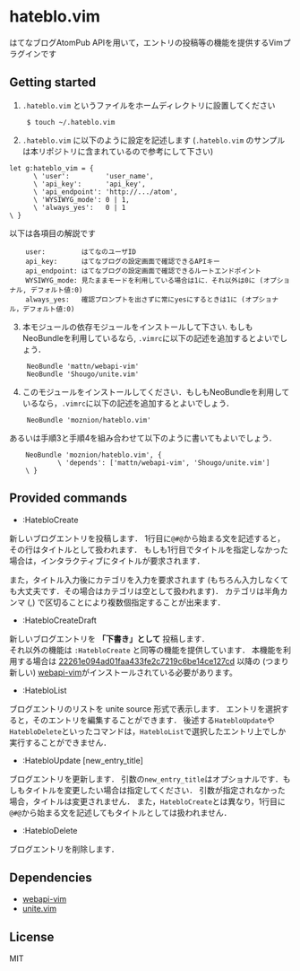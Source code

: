 hateblo.vim
===========

はてなブログAtomPub APIを用いて，エントリの投稿等の機能を提供するVimプラグインです

Getting started
---------------

1. `.hateblo.vim` というファイルをホームディレクトリに設置してください

        $ touch ~/.hateblo.vim

2. `.hateblo.vim` に以下のように設定を記述します (`.hateblo.vim` のサンプルは本リポジトリに含まれているので参考にして下さい)

 ```vim
 let g:hateblo_vim = {
       \ 'user':         'user_name',
       \ 'api_key':      'api_key',
       \ 'api_endpoint': 'http://.../atom',
       \ 'WYSIWYG_mode': 0 | 1,
       \ 'always_yes':   0 | 1
 \ }
 ```

 以下は各項目の解説です

        user:         はてなのユーザID
        api_key:      はてなブログの設定画面で確認できるAPIキー
        api_endpoint: はてなブログの設定画面で確認できるルートエンドポイント
        WYSIWYG_mode: 見たままモードを利用している場合は1に．それ以外は0に (オプショナル, デフォルト値:0)
        always_yes:   確認プロンプトを出さずに常にyesにするときは1に (オプショナル，デフォルト値:0)

3. 本モジュールの依存モジュールをインストールして下さい. もしもNeoBundleを利用しているなら, `.vimrc`に以下の記述を追加するとよいでしょう．

        NeoBundle 'mattn/webapi-vim'
        NeoBundle 'Shougo/unite.vim'

4. このモジュールをインストールしてください．もしもNeoBundleを利用しているなら，`.vimrc`に以下の記述を追加するとよいでしょう．

        NeoBundle 'moznion/hateblo.vim'

 あるいは手順3と手順4を組み合わせて以下のように書いてもよいでしょう．

        NeoBundle 'moznion/hateblo.vim', {
                \ 'depends': ['mattn/webapi-vim', 'Shougo/unite.vim']
        \ }

Provided commands
-----------------

- :HatebloCreate

新しいブログエントリを投稿します．
1行目に`@#@`から始まる文を記述すると，その行はタイトルとして扱われます．
もしも1行目でタイトルを指定しなかった場合は，インタラクティブにタイトルが要求されます．

また，タイトル入力後にカテゴリを入力を要求されます (もちろん入力しなくても大丈夫です．その場合はカテゴリは空として扱われます)．
カテゴリは半角カンマ (,) で区切ることにより複数個指定することが出来ます．

- :HatebloCreateDraft

新しいブログエントリを **「下書き」として** 投稿します．  
それ以外の機能は `:HatebloCreate` と同等の機能を提供しています．
本機能を利用する場合は [22261e094ad01faa433fe2c7219c6be14ce127cd](https://github.com/mattn/webapi-vim/commit/22261e094ad01faa433fe2c7219c6be14ce127cd) 以降の (つまり新しい) [webapi-vim](https://github.com/mattn/webapi-vim)がインストールされている必要があります。


- :HatebloList

ブログエントリのリストを unite source 形式で表示します．
エントリを選択すると，そのエントリを編集することができます．
後述する`HatebloUpdate`や`HatebloDelete`といったコマンドは，`HatebloList`で選択したエントリ上でしか実行することができません．

- :HatebloUpdate [new_entry_title]

ブログエントリを更新します．
引数の`new_entry_title`はオプショナルです．もしもタイトルを変更したい場合は指定してください．
引数が指定されなかった場合，タイトルは変更されません．
また，`HatebloCreate`とは異なり，1行目に`@#@`から始まる文を記述してもタイトルとしては扱われません．

- :HatebloDelete

ブログエントリを削除します．

Dependencies
------------

- [webapi-vim](https://github.com/mattn/webapi-vim)
- [unite.vim](https://github.com/Shougo/unite.vim)

License
-------

MIT
